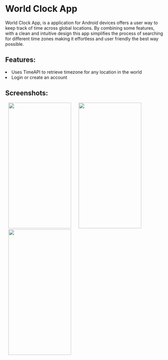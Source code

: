 # World Clock App

World Clock App, is a application for Android devices offers a user way to keep track of time across global locations. 
By combining some features, with a clean and intuitive design this app simplifies the process of searching for different time zones making it effortless and user friendly the best way possible.

## Features:
<li>Uses TimeAPI to retrieve timezone for any location in the world</li>
<li>Login or create an account</li>

## Screenshots:
<img src="https://github.com/GnDinis/World-Clock-App/assets/162354946/8065d5e1-f8bb-4d7e-8182-a1ce028465b4" width="200" height="400" hspace="10"/>
<img src="https://github.com/GnDinis/World-Clock-App/assets/162354946/dc2a74df-385a-4846-bb89-a2f9d09d4f7b" width="200" height="400" hspace="10"/>
<img src="https://github.com/GnDinis/World-Clock-App/assets/162354946/5079db73-2376-458d-b31b-de4501d2d0f9" width="200" height="400" hspace="10"/>
